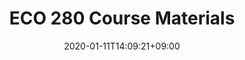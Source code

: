---
date: "2020-01-11T14:09:21+09:00"
description: Course materials
draft: false
title: ECO 280 Course Materials
---